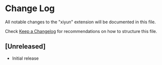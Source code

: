 # Change Log

All notable changes to the "xiyun" extension will be documented in this file.

Check [Keep a Changelog](http://keepachangelog.com/) for recommendations on how to structure this file.

## [Unreleased]

- Initial release